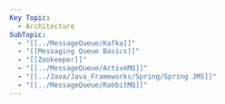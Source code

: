```yaml
---
Key Topic:
  - Architecture
SubTopic:
  - "[[../MessageQueue/Kafka]]"
  - "[[Messaging Queue Basics]]"
  - "[[Zookeeper]]"
  - "[[../MessageQueue/ActiveMQ]]"
  - "[[../Java/Java_Frameworks/Spring/Spring JMS]]"
  - "[[../MessageQueue/RabbitMQ]]"
---
```

